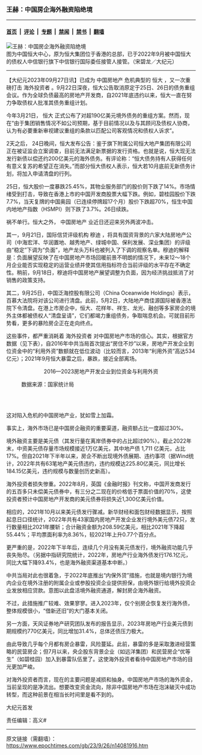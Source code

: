 ### 王赫：中国房企海外融资陷绝境

---

#### [首页](../../../..?n14081916) &nbsp;|&nbsp; [评论](../../../../../epoch-comment?n14081916) &nbsp;|&nbsp; [专题](../../../../../epoch-special?n14081916) &nbsp;|&nbsp; [禁闻](../../../../../epoch-news?n14081916) &nbsp;|&nbsp; [禁书](../../../../../books?n14081916) &nbsp;|&nbsp; [翻墙](https://github.com/gfw-breaker/nogfw/blob/master/README.md?n14081916)


<div><img alt="王赫：中国房企海外融资陷绝境" class="attachment-djy_600_400 size-djy_600_400 wp-post-image" src="https://i.epochtimes.com/assets/uploads/2022/12/id13892218-517954-600x400.jpeg"/>
<div class="caption">
 图为中国恒大中心，原为恒大集团位于香港的总部，已于2022年9月被中国恒大的债权人中信银行旗下中信银行国际委任接管人接管。（宋碧龙／大纪元）
</div></div><hr/><div class="post_content" id="artbody" itemprop="articleBody">
 <!-- article content begin -->
 <p>
  【大纪元2023年09月27日讯】已成为
  <ok href="https://www.epochtimes.com/gb/tag/%E4%B8%AD%E5%9B%BD%E6%88%BF%E5%9C%B0%E4%BA%A7.html">
   中国房地产
  </ok>
  危机典型的
  <ok href="https://www.epochtimes.com/gb/tag/%E6%81%92%E5%A4%A7.html">
   恒大
  </ok>
  ，又一次重磅打击
  <ok href="https://www.epochtimes.com/gb/tag/%E6%B5%B7%E5%A4%96%E6%8A%95%E8%B5%84%E8%80%85.html">
   海外投资者
  </ok>
  。9月22日深夜，恒大公告取消原定于25日、26日的债务重组会议。作为全球负债最高的房地产开发商，自2021年底违约以来，恒大一直在努力争取债权人批准其债务重组计划。
 </p>
 <p>
  今年3月21日，
  <ok href="https://www.epochtimes.com/gb/tag/%E6%81%92%E5%A4%A7.html">
   恒大
  </ok>
  正式公布了对超190亿美元境外债务的重组方案。然而，现在“由于集团销售情况不如公司预期，基于目前情况以及与其顾问及债权人协商，认为有必要重新审视建议重组的条款以匹配公司客观情况和债权人诉求”。
 </p>
 <p>
  2天之后， 24日晚间，恒大发布公告：鉴于旗下附属公司恒大地产集团有限公司正在被证监会立案调查，目前无法满足新票据的发行资格。也就是说，恒大现无法发行新债以偿还约200亿美元的海外债务。有评论称：“恒大债务持有人获得任何有意义复苏的希望正在消失。”而部分恒大债权人表示，恒大若10月底前无新债务计划，将加入申请清盘的行列。
 </p>
 <p>
  25日，恒大股价一度暴跌25.45%，其物业服务部门的股价则下跌了14%。市场情绪受到打击，导致在香港上市的中国开发商股票大幅下跌。例如，碧桂园股价下跌7.7%，当天复牌的中国奥园（已连续停牌超17个月）股价下跌超70%，恒生中国内地地产指数（HSMPI）则下跌了3.7%。26日续跌。
 </p>
 <p>
  祸不单行。恒大之外，
  <ok href="https://www.epochtimes.com/gb/tag/%E4%B8%AD%E5%9B%BD%E6%88%BF%E5%9C%B0%E4%BA%A7.html">
   中国房地产
  </ok>
  业近日还迎来另外两波冲击。
 </p>
 <p>
  其一，9月21日，国际信贷评级机构
  <ok href="https://www.epochtimes.com/gb/tag/%E7%A9%86%E8%BF%AA.html">
   穆迪
  </ok>
  ，将具有国资背景的六家大陆房地产公司（中海宏洋、华润置地、越秀地产、绿城中国、保利发展、深业集团）的评级由“稳定”下调为“负面”，地产龙头万科也被列入了下调的观察名单。穆迪的解释是：负面展望反映了在中国房地产市场回暖前景不明朗的情况下，未来12～18个月企业能否实现稳定的运营业绩并使其信用指标符合当前评级的水平存在不确定性。稍前，9月18日，穆迪将中国房地产展望调整为负面，因为经济挑战抵消了对销售的政策支持。
 </p>
 <p>
  其二，9月25日，中国泛海控股有限公司（China Oceanwide Holdings）表示，百慕大法院将对该公司进行清盘。此前，5月2日，大陆地产商佳源国际被香港法院下令清盘。在港上市房企中，恒大、花样年、祥生、龙光、融创等多家房企的境外主体都被债权人“清盘呈请”，它们都竭力重组债务，争取喘息机会。可就目前形势看，更多的暴险房企正在走向终点。
 </p>
 <p>
  这些事件，都严重消耗着
  <ok href="https://www.epochtimes.com/gb/tag/%E6%B5%B7%E5%A4%96%E6%8A%95%E8%B5%84%E8%80%85.html">
   海外投资者
  </ok>
  对中国房地产市场的信心。其实，根据官方数据（见下表），自2016年中共当局首次提出“房住不炒”以来，房地产开发企业到位资金中的“利用外资”数额就在低位波动（比较而言，2013年“利用外资”高达534亿元）；2021年9月恒大暴雷之后，暴跌，接近全部离场。
 </p>
 <p style="text-align: center;">
  2016—2023房地产开发企业到位资金与利用外资
 </p>
 <figure aria-describedby="caption-attachment-14081928" class="wp-caption aligncenter" id="attachment_14081928" style="width: 580px">
  <ok href="https://i.epochtimes.com/assets/uploads/2023/09/id14081928-2023-09-26_174540.jpg" target="_blank">
   <img alt="" class="wp-image-14081928" src="https://i.epochtimes.com/assets/uploads/2023/09/id14081928-2023-09-26_174540-600x253.jpg"/>
  </ok>
  <br/><figcaption class="wp-caption-text" id="caption-attachment-14081928">
   数据来源：国家统计局
  </figcaption><br/>
 </figure><br/>
 <p>
  这对陷入危机的中国房地产业，犹如雪上加霜。
 </p>
 <p>
  事实上，海外市场已是中国房企融资的重要渠道，融资额占比一度超过30%。
 </p>
 <p>
  境外融资主要是美元债（其发行量在离岸债券中的占比超过90%）。截止2022年末，中资美元债存量市场规模接近1万亿美元，其中地产债 1,711 亿美元，占比 17%。但自2021年下半年以来，房企不断出现境外债展期、违约事项（据Wind统计，2022年共有63笔地产美元债违约，违约规模达225.80亿美元，同比增长184.15亿美元，违约规模与数量创历史新高）。
 </p>
 <p>
  海外投资者损失惨重。2022年8月，英国《金融时报》刊文称，中国开发商发行的五百多只未偿美元债券中，有三分之二现在的价格低于票面价值的70%，这使投资者预计中国房地产开发商的美元债券将损失近1,300亿美元价值。
 </p>
 <p>
  相应的，2021年10月以来美元债发行骤减。新华财经和面包财经数据显示，按照起息日口径统计，2022年共有43家国内房地产开发企业发行境外美元债72只，发行数量相比2021年腰斩；合计融资金额为208.59亿美元，相比2021年下降超55.44%；平均票面利率为8.36%，较2021年上升0.77个百分点。
 </p>
 <p>
  更严重的是，2022年下半年后，连续几个月没有美元债发行，境外融资功能几乎丧失殆尽。（另据中指研究院统计，2022年，房地产行业海外债发行176.1亿元，同比大幅下降93.4%，也是海外融资渠道基本中断。）
 </p>
 <p>
  中共当局对此也很着急，于2022年底推出“内保外贷”措施，也就是境内银行为境内企业在境外注册的附属企业或参股投资企业提供担保，由境外银行给境外投资企业发放相应贷款。意图以此盘活境外融资通道，解封房企海外融资。
 </p>
 <p>
  不过，此措施推广较难、效果寥寥。进入2023年，仅个别房企恢复发行海外债，整体规模很小，“借新还旧”的大门基本关闭。
 </p>
 <p>
  另一方面，天风证券地产研究团队发布的报告显示，2023年房地产行业美元债到期规模约770亿美元，同比增加31.4%，总体还债压力极大。
 </p>
 <p>
  由此导致几乎每个月都有房企暴雷，风险蔓延。此前，暴雷的多是采取激进经营策略的民营房企；但7月以来，央企股东背景企业（如远洋集团）和民营房企“优等生”（如碧桂园）加入到暴雷队伍里了。这使海外投资者看待中国房地产市场的目光更加严峻。
 </p>
 <p>
  对海外投资者而言，现在的主要问题是减损和抽身。中国房地产市场的海外资金，当前呈现的是净流出。想要改变资金流向，除非中国房地产市场在泡沫破灭中成功转型，而这种前景在相当长时间里是看不到的。
 </p>
 <p>
  大纪元首发
 </p>
 <p>
  责任编辑：高义#
 </p>
 <!-- article content end -->
 <div id="below_article_ad">
 </div>
</div>


---

原文链接（需翻墙）：https://www.epochtimes.com/gb/23/9/26/n14081916.htm